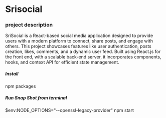 # Srisocial
### project description

SriSocial is a React-based social media application designed to provide users with a modern platform to connect, share posts, and engage with others. This project showcases features like user authentication, posts creation, likes, comments, and a dynamic user feed. Built using React.js for the front end, with a scalable back-end server, it incorporates components, hooks, and context API for efficient state management.

##### Install 

npm packages


##### Run Snap Shot from terminal
$env:NODE_OPTIONS="--openssl-legacy-provider"
npm start
